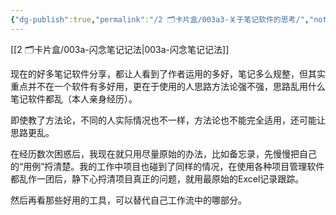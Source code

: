 ```yaml
---
{"dg-publish":true,"permalink":"/2 🗂️卡片盒/003a3-关于笔记软件的思考/","noteIcon":"1","created":"2023-09-22T22:33:00","updated":"2024-10-04T09:24"}
---
```



[[2 🗂️卡片盒/003a-闪念笔记记法\|003a-闪念笔记记法]]

现在的好多笔记软件分享，都让人看到了作者运用的多好，笔记多么规整，但其实重点并不在一个软件有多好用，更在于使用的人思路方法论强不强，思路乱用什么笔记软件都乱（本人亲身经历）。  

即使教了方法论，不同的人实际情况也不一样，方法论也不能完全适用，还可能让思路更乱。

在经历数次困惑后，我现在就只用尽量原始的办法，比如备忘录，先慢慢把自己的“用例”捋清楚。我的工作中项目也碰到了同样的情况，在使用各种项目管理软件都乱作一团后，静下心捋清项目真正的问题，就用最原始的Excel记录跟踪。

然后再看那些好用的工具，可以替代自己工作流中的哪部分。